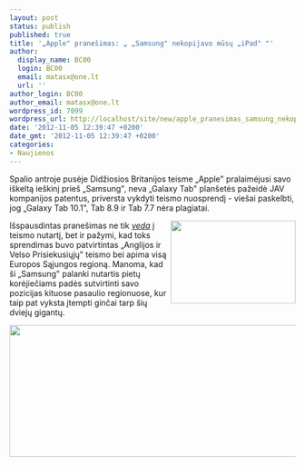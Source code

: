 ```yaml
---
layout: post
status: publish
published: true
title: '„Apple" pranešimas: „ „Samsung" nekopijavo mūsų „iPad" "'
author:
  display_name: BC00
  login: BC00
  email: matasx@one.lt
  url: ''
author_login: BC00
author_email: matasx@one.lt
wordpress_id: 7099
wordpress_url: http://localhost/site/new/apple_pranesimas_samsung_nekopijavo_musu_ipad/
date: '2012-11-05 12:39:47 +0200'
date_gmt: '2012-11-05 12:39:47 +0200'
categories:
- Naujienos
---
```

<p>
	Spalio antroje pusėje Didžiosios Britanijos teisme &bdquo;Apple&quot; pralaimėjusi savo i&scaron;keltą ie&scaron;kinį prie&scaron; &bdquo;Samsung&quot;, neva &bdquo;Galaxy Tab&quot; plan&scaron;etės pažeidė JAV kompanijos patentus, priversta vykdyti teismo nuosprendį - vie&scaron;ai paskelbti, jog &bdquo;Galaxy Tab 10.1&quot;, Tab 8.9 ir Tab 7.7 nėra plagiatai.</p>
<p>
	<img alt="" src="http://technews.lt/userfiles/samsungvsapple.jpg" style="width: 220px; height: 146px; float: right;" />I&scaron;spausdintas prane&scaron;imas ne tik <a href="http://www.bailii.org/ew/cases/EWHC/Patents/2012/1882.html"><em>veda</em></a> į teismo nutartį, bet ir pažymi, kad toks sprendimas buvo patvirtintas &bdquo;Anglijos ir Velso Prisiekusiųjų&quot; teismo bei apima visą Europos Sąjungos regioną. Manoma, kad &scaron;i &bdquo;Samsung&quot; palanki nutartis pietų korėjiečiams padės sutvirtinti savo pozicijas kituose pasaulio regionuose, kur taip pat vyksta įtempti ginčai tarp &scaron;ių dviejų gigantų.</p>
<p>
	<a href="http://technews.lt/userfiles/applesorrysamsung.jpg"><img alt="" src="http://technews.lt/userfiles/applesorrysamsung.jpg" style="width: 520px; height: 232px;" /></a></p>
